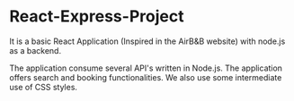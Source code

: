 # React-Express-Project
It is a basic React Application (Inspired in the AirB&amp;B website) with node.js as a backend.

The application consume several API's written in Node.js. The application offers search and booking functionalities.
We also use some intermediate use of CSS styles.
